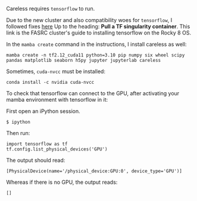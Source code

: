 Careless requires `tensorflow` to run. 

Due to the new cluster and also compatibility woes for `tensorflow`, I followed fixes [here](https://github.com/fasrc/User_Codes/blob/master/AI/TensorFlow/README.md)
Up to the heading: **Pull a TF singularity container**. This link is the FASRC cluster's guide to installing tensorflow on the Rocky 8 OS. 

In the `mamba create` command in the instructions, I install careless as well: 

`mamba create -n tf2.12_cuda11 python=3.10 pip numpy six wheel scipy pandas matplotlib seaborn h5py jupyter jupyterlab careless`


Sometimes, `cuda-nvcc` must be installed: 
```
conda install -c nvidia cuda-nvcc
```
To check that tensorflow can connect to the GPU, after activating your mamba environment with tensorflow in it: 

First open an iPython session. 
```
$ ipython
```
Then run:
```
import tensorflow as tf
tf.config.list_physical_devices('GPU')
```

The output should read:

```
[PhysicalDevice(name='/physical_device:GPU:0', device_type='GPU')]
```
Whereas if there is no GPU, the output reads:
```
[]
```

